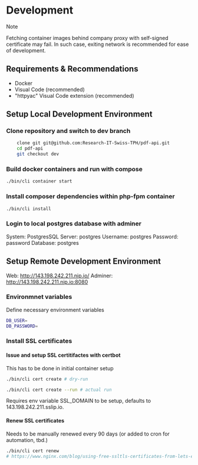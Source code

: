 # Development

> [!NOTE]
> Fetching container images behind company proxy with self-signed certificate may fail. In such case, exiting network is recommended for ease of development.

## Requirements & Recommendations
- Docker
- Visual Code (recommended)
- "httpyac" Visual Code extension (recommended)

## Setup Local Development Environment

### Clone repository and switch to dev branch

```bash
    clone git git@github.com:Research-IT-Swiss-TPH/pdf-api.git
    cd pdf-api
    git checkout dev
```

### Build docker containers and run with compose

```bash
./bin/cli container start
```

### Install composer dependencies within php-fpm container
```bash
./bin/cli install
```

### Login to local postgres database with adminer

System: PostgresSQL
Server: postgres
Username: postgres
Password: password
Database: postgres

## Setup Remote Development Environment
Web: http://143.198.242.211.nip.io/
Adminer: http://143.198.242.211.nip.io:8080

### Environmnet variables
Define necessary environment variables
```bash
DB_USER=
DB_PASSWORD=
```

### Install SSL certificates

#### Issue and setup SSL certitifactes with certbot
This has to be done in initial container setup

```bash
./bin/cli cert create # dry-run

./bin/cli cert create --run # actual run
```

Requires env variable SSL_DOMAIN to be setup, defaults to 143.198.242.211.sslip.io.

#### Renew SSL certificates
Needs to be manually renewed every 90 days (or added to cron for automation, tbd.)

```bash
./bin/cli cert renew
# https://www.nginx.com/blog/using-free-ssltls-certificates-from-lets-encrypt-with-nginx/
```